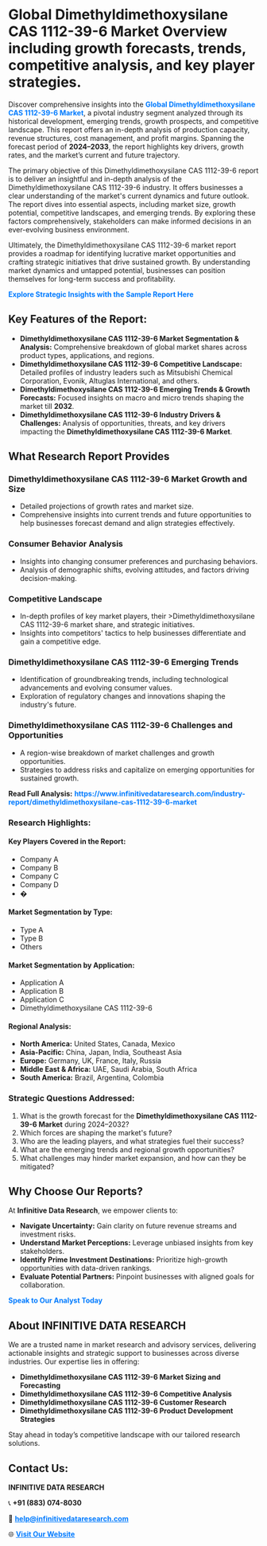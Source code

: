 <h1>Global Dimethyldimethoxysilane CAS 1112-39-6 Market Overview including growth forecasts, trends, competitive analysis, and key player strategies.</h1>
<p>
Discover comprehensive insights into the 
<a href="https://www.infinitivedataresearch.com/industry-report/dimethyldimethoxysilane-cas-1112-39-6-market" rel="dofollow" style="color: #007BFF; text-decoration: none;"><strong>Global Dimethyldimethoxysilane CAS 1112-39-6 Market</strong></a>, a pivotal industry segment analyzed through its historical development, emerging trends, growth prospects, and competitive landscape. This report offers an in-depth analysis of production capacity, revenue structures, cost management, and profit margins. Spanning the forecast period of <strong>2024–2033</strong>, the report highlights key drivers, growth rates, and the market’s current and future trajectory.
</p>
<p>
The primary objective of this Dimethyldimethoxysilane CAS 1112-39-6 report is to deliver an insightful and in-depth analysis of the Dimethyldimethoxysilane CAS 1112-39-6 industry. It offers businesses a clear understanding of the market's current dynamics and future outlook. The report dives into essential aspects, including market size, growth potential, competitive landscapes, and emerging trends. By exploring these factors comprehensively, stakeholders can make informed decisions in an ever-evolving business environment.
</p>
<p>
Ultimately, the Dimethyldimethoxysilane CAS 1112-39-6 market report provides a roadmap for identifying lucrative market opportunities and crafting strategic initiatives that drive sustained growth. By understanding market dynamics and untapped potential, businesses can position themselves for long-term success and profitability.
</p>
<p>
<a href="https://www.infinitivedataresearch.com/request-sample/reportId=107390" style="color: #007BFF; text-decoration: none;"><strong>Explore Strategic Insights with the Sample Report Here</strong></a>
</p>

<h2>Key Features of the Report:</h2>
<ul>
<li><strong>Dimethyldimethoxysilane CAS 1112-39-6 Market Segmentation & Analysis:</strong> Comprehensive breakdown of global market shares across product types, applications, and regions.</li>
<li><strong>Dimethyldimethoxysilane CAS 1112-39-6 Competitive Landscape:</strong> Detailed profiles of industry leaders such as Mitsubishi Chemical Corporation, Evonik, Altuglas International, and others.</li>
<li><strong>Dimethyldimethoxysilane CAS 1112-39-6 Emerging Trends & Growth Forecasts:</strong> Focused insights on macro and micro trends shaping the market till <strong>2032</strong>.</li>
<li><strong>Dimethyldimethoxysilane CAS 1112-39-6 Industry Drivers & Challenges:</strong> Analysis of opportunities, threats, and key drivers impacting the <strong>Dimethyldimethoxysilane CAS 1112-39-6 Market</strong>.</li>
</ul>

<h2>What Research Report Provides</h2>
<h3>Dimethyldimethoxysilane CAS 1112-39-6 Market Growth and Size</h3>
<ul>
<li>Detailed projections of growth rates and market size.</li>
<li>Comprehensive insights into current trends and future opportunities to help businesses forecast demand and align strategies effectively.</li>
</ul>

<h3>Consumer Behavior Analysis</h3>
<ul>
<li>Insights into changing consumer preferences and purchasing behaviors.</li>
<li>Analysis of demographic shifts, evolving attitudes, and factors driving decision-making.</li>
</ul>

<h3>Competitive Landscape</h3>
<ul>
<li>In-depth profiles of key market players, their >Dimethyldimethoxysilane CAS 1112-39-6 market share, and strategic initiatives.</li>
<li>Insights into competitors' tactics to help businesses differentiate and gain a competitive edge.</li>
</ul>

<h3>Dimethyldimethoxysilane CAS 1112-39-6 Emerging Trends</h3>
<ul>
<li>Identification of groundbreaking trends, including technological advancements and evolving consumer values.</li>
<li>Exploration of regulatory changes and innovations shaping the industry's future.</li>
</ul>

<h3>Dimethyldimethoxysilane CAS 1112-39-6 Challenges and Opportunities</h3>
<ul>
<li>A region-wise breakdown of market challenges and growth opportunities.</li>
<li>Strategies to address risks and capitalize on emerging opportunities for sustained growth.</li>
</ul>
<p><strong>Read Full Analysis:</strong> <a href="https://www.infinitivedataresearch.com/industry-report/dimethyldimethoxysilane-cas-1112-39-6-market" rel="dofollow" style="color: #007BFF; text-decoration: none;"><strong>https://www.infinitivedataresearch.com/industry-report/dimethyldimethoxysilane-cas-1112-39-6-market</strong></a></p>
<h3>Research Highlights:</h3>
<h4>Key Players Covered in the Report:</h4>
<ul><li>Company A</li><li>Company B</li><li>Company C</li><li>Company D</li><li>�</li></ul>
<h4>Market Segmentation by Type:</h4>
<ul><li>Type A</li><li>Type B</li><li>Others</li></ul>
<h4>Market Segmentation by Application:</h4>
<ul><li>Application A</li><li>Application B</li><li>Application C</li><li>Dimethyldimethoxysilane CAS 1112-39-6</li></ul>

<h4>Regional Analysis:</h4>
<ul>
<li><strong>North America:</strong> United States, Canada, Mexico</li>
<li><strong>Asia-Pacific:</strong> China, Japan, India, Southeast Asia</li>
<li><strong>Europe:</strong> Germany, UK, France, Italy, Russia</li>
<li><strong>Middle East & Africa:</strong> UAE, Saudi Arabia, South Africa</li>
<li><strong>South America:</strong> Brazil, Argentina, Colombia</li>
</ul>

<h3>Strategic Questions Addressed:</h3>
<ol>
<li>What is the growth forecast for the <strong>Dimethyldimethoxysilane CAS 1112-39-6 Market</strong> during 2024–2032?</li>
<li>Which forces are shaping the market's future?</li>
<li>Who are the leading players, and what strategies fuel their success?</li>
<li>What are the emerging trends and regional growth opportunities?</li>
<li>What challenges may hinder market expansion, and how can they be mitigated?</li>
</ol>

<h2>Why Choose Our Reports?</h2>
<p>At <strong>Infinitive Data Research</strong>, we empower clients to:</p>
<ul>
<li><strong>Navigate Uncertainty:</strong> Gain clarity on future revenue streams and investment risks.</li>
<li><strong>Understand Market Perceptions:</strong> Leverage unbiased insights from key stakeholders.</li>
<li><strong>Identify Prime Investment Destinations:</strong> Prioritize high-growth opportunities with data-driven rankings.</li>
<li><strong>Evaluate Potential Partners:</strong> Pinpoint businesses with aligned goals for collaboration.</li>
</ul>
<p><a href="https://www.infinitivedataresearch.com/industry-report/dimethyldimethoxysilane-cas-1112-39-6-market" rel="dofollow" style="color: #007BFF; text-decoration: none;"><strong>Speak to Our Analyst Today</strong></a></p>

<h2>About INFINITIVE DATA RESEARCH</h2>
<p>We are a trusted name in market research and advisory services, delivering actionable insights and strategic support to businesses across diverse industries. Our expertise lies in offering:</p>
<ul>
<li><strong>Dimethyldimethoxysilane CAS 1112-39-6 Market Sizing and Forecasting</strong></li>
<li><strong>Dimethyldimethoxysilane CAS 1112-39-6 Competitive Analysis</strong></li>
<li><strong>Dimethyldimethoxysilane CAS 1112-39-6 Customer Research</strong></li>
<li><strong>Dimethyldimethoxysilane CAS 1112-39-6 Product Development Strategies</strong></li>
</ul>
<p>Stay ahead in today’s competitive landscape with our tailored research solutions.</p>

<h2>Contact Us:</h2>
<p><strong>INFINITIVE DATA RESEARCH</strong></p>
<p>📞 <strong>+91 (883) 074-8030</strong></p>
<p>📧 <strong><a href="mailto:help@infinitivedataresearch.com" style="color: #007BFF;">help@infinitivedataresearch.com</a></strong></p>
<p>🌐 <strong><a href="https://www.infinitivedataresearch.com" rel="dofollow" style="color: #007BFF;">Visit Our Website</a></strong></p>